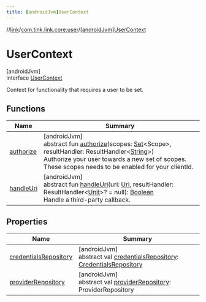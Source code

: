 ```yaml
---
title: [androidJvm]UserContext
---
```

//[link](../../../index.html)/[com.tink.link.core.user](../index.html)/[[androidJvm]UserContext](index.html)



# UserContext



[androidJvm]\
interface [UserContext](index.html)

Context for functionality that requires a user to be set.



## Functions


| Name | Summary |
|---|---|
| [authorize](authorize.html) | [androidJvm]<br>abstract fun [authorize](authorize.html)(scopes: [Set](https://kotlinlang.org/api/latest/jvm/stdlib/kotlin.collections/-set/index.html)&lt;Scope&gt;, resultHandler: ResultHandler&lt;[String](https://kotlinlang.org/api/latest/jvm/stdlib/kotlin/-string/index.html)&gt;)<br>Authorize your user towards a new set of scopes. These scopes needs to be enabled for your clientId. |
| [handleUri](handle-uri.html) | [androidJvm]<br>abstract fun [handleUri](handle-uri.html)(uri: [Uri](https://developer.android.com/reference/kotlin/android/net/Uri.html), resultHandler: ResultHandler&lt;[Unit](https://kotlinlang.org/api/latest/jvm/stdlib/kotlin/-unit/index.html)&gt;? = null): [Boolean](https://kotlinlang.org/api/latest/jvm/stdlib/kotlin/-boolean/index.html)<br>Handle a third-party callback. |


## Properties


| Name | Summary |
|---|---|
| [credentialsRepository](credentials-repository.html) | [androidJvm]<br>abstract val [credentialsRepository](credentials-repository.html): [CredentialsRepository](../../com.tink.link.core.credentials/[android-jvm]-credentials-repository/index.html) |
| [providerRepository](provider-repository.html) | [androidJvm]<br>abstract val [providerRepository](provider-repository.html): ProviderRepository |

